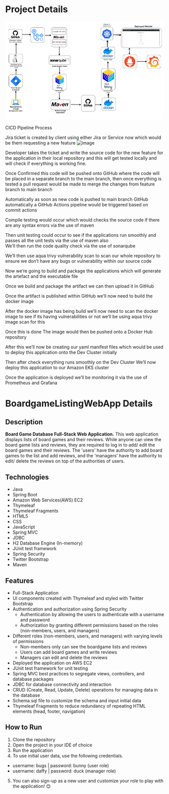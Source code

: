 # Project Details

![alt text](image.png)

CICD Pipeline Process

Jira ticket is created by client using either Jira or Service now which would be them requesting a new feature 
![image](https://github.com/user-attachments/assets/23c10e2c-d6db-4dae-acf0-79313c3fb699)

Developer takes the ticket and write the source code for the new feature for the application in their local repository and this will get tested locally and will check if everything is working fine.

Once Confirmed this code will be pushed onto GitHub where the code will be placed in a separate branch to the main branch, then once everything is tested a pull request would be made to merge the changes from feature branch to main branch 

Automatically as soon as new code is pushed to main branch GitHub automatically a GitHub Actions pipeline would be triggered based on commit actions

Compile testing would occur which would checks the source code if there are any syntax errors via the use of maven

Then unit testing could occur to see if the applications run smoothly and passes all the unit tests via the use of maven also  
We’ll then run the code quality check via the use of sonarqube

We’ll then use aqua trivy vulnerability scan to scan our whole repository to ensure we don’t have any bugs or vulnerability within our source code

Now we’re going to build and package the applications which will generate the artefact and the executable file 

Once we build and package the artifact we can then upload it In GitHub


Once the artifact is published within GitHub we’ll now need to build the docker image

After the docker image has being build we’ll now need to scan the docker image to see if its having vulnerabilities or not we’ll be using aqua trivy image scan for this 

Once this is done The image would then be pushed onto a Docker Hub repository 

After this we’ll now be creating our yaml manifest files which would be used to deploy this application onto the Dev Cluster initially 

Then after check everything runs smoothly on the Dev Cluster We’ll now deploy this application to our Amazon EKS cluster 

Once the application is deployed we’ll be monitoring it via the use of Prometheus and Grafana 



# BoardgameListingWebApp Details

## Description

**Board Game Database Full-Stack Web Application.**
This web application displays lists of board games and their reviews. While anyone can view the board game lists and reviews, they are required to log in to add/ edit the board games and their reviews. The 'users' have the authority to add board games to the list and add reviews, and the 'managers' have the authority to edit/ delete the reviews on top of the authorities of users.  

## Technologies

- Java
- Spring Boot
- Amazon Web Services(AWS) EC2
- Thymeleaf
- Thymeleaf Fragments
- HTML5
- CSS
- JavaScript
- Spring MVC
- JDBC
- H2 Database Engine (In-memory)
- JUnit test framework
- Spring Security
- Twitter Bootstrap
- Maven

## Features

- Full-Stack Application
- UI components created with Thymeleaf and styled with Twitter Bootstrap
- Authentication and authorization using Spring Security
  - Authentication by allowing the users to authenticate with a username and password
  - Authorization by granting different permissions based on the roles (non-members, users, and managers)
- Different roles (non-members, users, and managers) with varying levels of permissions
  - Non-members only can see the boardgame lists and reviews
  - Users can add board games and write reviews
  - Managers can edit and delete the reviews
- Deployed the application on AWS EC2
- JUnit test framework for unit testing
- Spring MVC best practices to segregate views, controllers, and database packages
- JDBC for database connectivity and interaction
- CRUD (Create, Read, Update, Delete) operations for managing data in the database
- Schema.sql file to customize the schema and input initial data
- Thymeleaf Fragments to reduce redundancy of repeating HTML elements (head, footer, navigation)

## How to Run

1. Clone the repository
2. Open the project in your IDE of choice
3. Run the application
4. To use initial user data, use the following credentials.
  - username: bugs    |     password: bunny (user role)
  - username: daffy   |     password: duck  (manager role)
5. You can also sign-up as a new user and customize your role to play with the application! 😊
